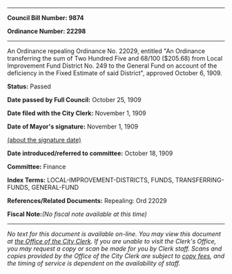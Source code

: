 

********

**Council Bill Number: 9874**
   
**Ordinance Number: 22298**
********

 An Ordinance repealing Ordinance No. 22029, entitled "An Ordinance transferring the sum of Two Hundred Five and 68/100 ($205.68) from Local Improvement Fund District No. 249 to the General Fund on account of the deficiency in the Fixed Estimate of said District", approved October 6, 1909.

**Status:** Passed
   
**Date passed by Full Council:** October 25, 1909
   
**Date filed with the City Clerk:** November 1, 1909
   
**Date of Mayor's signature:** November 1, 1909
   
[(about the signature date)](/~public/approvaldate.htm)
   
   
   
**Date introduced/referred to committee:** October 18, 1909
   
**Committee:** Finance
   
   
**Index Terms:** LOCAL-IMPROVEMENT-DISTRICTS, FUNDS, TRANSFERRING-FUNDS, GENERAL-FUND

**References/Related Documents:** Repealing: Ord 22029

**Fiscal Note:**_(No fiscal note available at this time)_
********

_No text for this document is available on-line. You may view this document at [the Office of the City Clerk](http://www.seattle.gov/leg/clerk/contactUs.htm). If you are unable to visit the Clerk's Office, you may request a copy or scan be made for you by Clerk staff. Scans and copies provided by the Office of the City Clerk are subject to [copy fees](http://clerk.seattle.gov/~public/clerkfees.htm), and the timing of service is dependent on the availability of staff._

